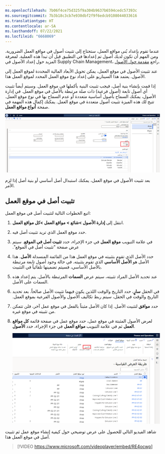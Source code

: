 ```yaml
---
ms.openlocfilehash: 7b06f4ce75d325f9a304b9637b6594cedc57393c
ms.sourcegitcommit: 7b3b18c3cb7e930dbf2f9f6edcb9108044033616
ms.translationtype: HT
ms.contentlocale: ar-SA
ms.lasthandoff: 07/22/2021
ms.locfileid: "6668069"
---
```

عندما تقوم بإعداد بُنى مواقع العمل، ستحتاج إلى تثبيت أصول في مواقع العمل الضرورية. ومن المهم أن تكون لديك أصول تم إعدادها في التطبيق قبل أن تبدأ هذه العملية. لمعرفة المزيد حول إعداد الأصول في Supply Chain Management، راجع [مقدمة حول الأصول](https://docs.microsoft.com/dynamics365/supply-chain/asset-management/objects/introduction-to-objects/?azure-portal=true). 

عند تثبيت الأصول في موقع العمل، يمكن تحويل الأبعاد المالية المحددة لموقع العمل إلى الأصول. يعتمد هذا السيناريو على إعداد نوع موقع العمل المحدد لموقع العمل هذا. 

إذا قمت بإنشاء بنية أصل، فيجب تثبيت البنية بأكملها في موقع العمل. وسيتم أيضاً تثبيت أي أصول تابعة (أصول فرعية) ذات صلة مرتبطة بالأصل في موقع العمل. في إدارة الأصول، يمكنك السماح بأصول أساسية متعددة أو عدم السماح بها في نوع موقع العمل. تتيح لك هذه الميزة تثبيت أصول متعددة في موقع العمل. يمكنك إكمال هذه المهمة في صفحة **‏‫أنواع مواقع العمل‬**.

[![لقطة شاشة لصفحة "‏‫أنواع مواقع العمل"‬](../media/multiple-assets-mss.png)](../media/multiple-assets-mss.png#lightbox)
 
بعد تثبيت الأصول في موقع العمل، يمكنك استبدال أصل أساسي أو بنية أصل إذا لزم الأمر. 

## <a name="install-an-asset-on-a-functional-location"></a>تثبيت أصل في موقع العمل
اتبع الخطوات التالية لتثبيت أصل في موقع العمل:

1.  انتقل إلى **إدارة الأصول >شائع > مواقع العمل >كل مواقع العمل**.
2.  حدد موقع العمل الذي تريد تثبيت أصل فيه. 
3.  في علامة التبويب **موقع العمل** في جزء الإجراء، حدد **‬‏‫تثبيت أصل في الموقع**. سيتم عرض صفحة "‬‏‫تثبيت أصل في الموقع". 
4.  حدد الأصل الذي تقوم بتثبيته في موقع العمل هذا من القائمة المنسدلة **‏‏الأصل**. هذا الأصل هو **الأصل الأساسي** الذي تقوم بتثبيته. في حالة وجود أصول تابعة مرتبطة بالأصل الأساسي، فسيتم تضمينها تلقائياً في التثبيت.
5.  عند تحديد الأصل المراد تثبيته، سيتم عرض **السمات** المرتبطة بالأصل. يتم إعداد هذه السمات على الأصل. 
6.  في الحقل **‏‫سارٍ**، حدد التاريخ والوقت اللذين يكون فيهما تثبيت الأصل صالحاً. بعد تحديد التاريخ والوقت في الحقل، سيتم ربط تكاليف الأصول والأصول الفرعية بموقع العمل.
7.  حدد **موافق** لتثبيت الأصل. إذا كان الأصل مثبتاً بالفعل في موقع عمل آخر، فلن تتمكن من تثبيته في موقع غيره. 
8.  لعرض الأصول المثبتة في موقع عمل، حدد موقع عمل في صفحة قائمة **كل مواقع العمل** ثم في علامة التبويب **مواقع العمل** في جزء الإجراء، حدد **الأصول**. 

    [![صورة توضح كيفية عرض الأصول المثبتة في موقع عمل](../media/view-assets-mss.png)](../media/view-assets-mss.png#lightbox)
 
شاهد الفيديو التالي للحصول على عرض توضيحي حول كيفية إنشاء موقع عمل ثم تثبيت أصل في موقع العمل هذا.

 > [!VIDEO https://www.microsoft.com/videoplayer/embed/RE4ocwp]